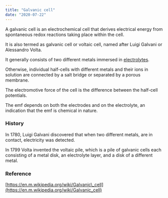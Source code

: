 ```yaml
---
title: "Galvanic cell"
date: "2020-07-22"
---
```


A galvanic cell is an electrochemical [](https://en.m.wikipedia.org/wiki/Electrochemical_cell) cell that derives electrical energy from spontaneous redox reactions taking place within the cell.

It is also termed as galvanic cell or voltaic cell, named after Luigi Galvani or Alessandro Volta.

It generally consists of two different metals immersed in [electrolytes](https://chemistdictionary.com/electrolyte/).

Otherwise, individual half-cells with different metals and their ions in solution are connected by a salt bridge or separated by a porous membrane.

The electromotive force of the cell is the difference between the half-cell potentials.

The emf depends on both the electrodes and on the electrolyte, an indication that the emf is chemical in nature.

### History

In 1780, Luigi Galvani discovered that when two different metals, are in contact, electricity was detected.

In 1799 Volta invented the voltaic pile, which is a pile of galvanic cells each consisting of a metal disk, an electrolyte layer, and a disk of a different metal.

### Reference

[https://en.m.wikipedia.org/wiki/Galvanic\_cell](https://en.m.wikipedia.org/wiki/Galvanic_cell)
